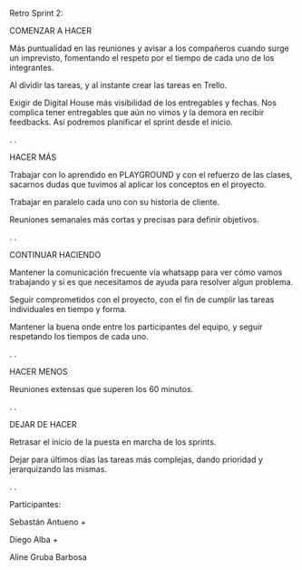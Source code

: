 Retro Sprint 2:

COMENZAR A HACER

Más puntualidad en las reuniones y avisar a los compañeros cuando surge un imprevisto, fomentando el respeto por el tiempo de cada uno de los integrantes.

Al dividir las tareas, y al instante crear las tareas en Trello.

Exigir de Digital House más visibilidad de los entregables y fechas. Nos complica tener entregables que aún no vimos y la demora en recibir feedbacks. Así podremos planificar el sprint desde el inicio.

. .

HACER MÁS

Trabajar con lo aprendido en PLAYGROUND y con el refuerzo de las clases, sacarnos dudas que tuvimos al aplicar los conceptos en el proyecto.

Trabajar en paralelo cada uno con su historia de cliente.

Reuniones semanales más cortas y precisas para definir objetivos.

. .

CONTINUAR HACIENDO

Mantener la comunicación frecuente vía whatsapp para ver cómo vamos trabajando y si es que necesitamos de ayuda para resolver algun problema.

Seguir comprometidos con el proyecto, con el fin de cumplir las tareas individuales en tiempo y forma.

Mantener la buena onde entre los participantes del equipo, y seguir respetando los tiempos de cada uno.

. .

HACER MENOS

Reuniones extensas que superen los 60 minutos.

. .

DEJAR DE HACER

Retrasar el inicio de la puesta en marcha de los sprints.

Dejar para últimos días las tareas más complejas, dando prioridad y jerarquizando las mismas.

. .

Participantes:

Sebastán Antueno +

Diego Alba +

Aline Gruba Barbosa
